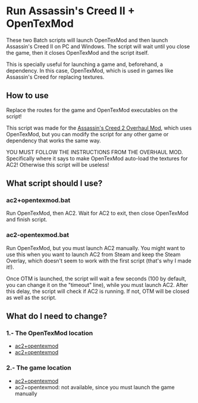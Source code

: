# Run Assassin's Creed II + OpenTexMod

These two Batch scripts will launch OpenTexMod and then launch Assassin's Creed II on PC and Windows. The script will wait until you close the game, then it closes OpenTexMod and the script itself.

This is specially useful for launching a game and, beforehand, a dependency. In this case, OpenTexMod, which is used in games like Assassin's Creed for replacing textures.

## How to use

Replace the routes for the game and OpenTexMod executables on the script!

This script was made for the [Assassin's Creed 2 Overhaul Mod](https://www.moddb.com/mods/assassins-creed-ii-overhaul-mod/), which uses OpenTexMod, but you can modify the script for any other game or dependency that works the same way.

YOU MUST FOLLOW THE INSTRUCTIONS FROM THE OVERHAUL MOD. Specifically where it says to make OpenTexMod auto-load the textures for AC2! Otherwise this script will be useless!

## What script should I use?

### ac2+opentexmod.bat

Run OpenTexMod, then AC2. Wait for AC2 to exit, then close OpenTexMod and finish script.

### ac2-opentexmod.bat

Run OpenTexMod, but you must launch AC2 manually. You might want to use this when you want to launch AC2 from Steam and keep the Steam Overlay, which doesn't seem to work with the first script (that's why I made it!).

Once OTM is launched, the script will wait a few seconds (100 by default, you can change it on the "timeout" line), while you must launch AC2. After this delay, the script will check if AC2 is running. If not, OTM will be closed as well as the script.

## What do I need to change?

### 1.- The OpenTexMod location

- [ac2+opentexmod](https://github.com/Pythoneiro/Assassins-Creed-II-OpenTexMod-Launcher/blob/master/ac2%2Bopentexmod.bat#L6)
- [ac2+opentexmod](https://github.com/Pythoneiro/Assassins-Creed-II-OpenTexMod-Launcher/blob/master/ac2-opentexmod.bat#L6)

### 2.- The game location

- [ac2+opentexmod](https://github.com/Pythoneiro/Assassins-Creed-II-OpenTexMod-Launcher/blob/master/ac2%2Bopentexmod.bat#L11)
- ac2+opentexmod: not available, since you must launch the game manually
